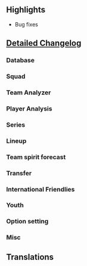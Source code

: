 ## Highlights

* Bug fixes

## [Detailed Changelog](https://github.com/ho-dev/HattrickOrganizer/issues?q=milestone%3A9.0)

### Database


### Squad


### Team Analyzer

### Player Analysis

### Series

### Lineup


### Team spirit forecast

### Transfer

### International Friendlies

### Youth

### Option setting

### Misc

## Translations

